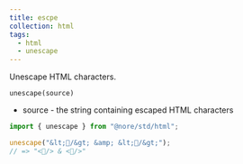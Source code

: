 ```yaml
---
title: escpe
collection: html
tags:
  - html
  - unescape
---
```


Unescape HTML characters.

`unescape(source)`

- source - the string containing escaped HTML characters

```js
import { unescape } from "@nore/std/html";

unescape("&lt;🦄/&gt; &amp; &lt;🐐/&gt;");
// => "<🦄/> & <🐐/>"
```
